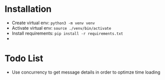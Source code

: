 
# Installation
- Create virtual env: `python3 -m venv venv`
- Activate virtual env: `source ./venv/bin/activate`
- Install requirements: `pip install -r requirements.txt`
- 


# Todo List
- Use concurrency to get message details in order to optimze time loading
